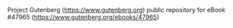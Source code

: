 Project Gutenberg (https://www.gutenberg.org) public repository for eBook #47965 (https://www.gutenberg.org/ebooks/47965)
